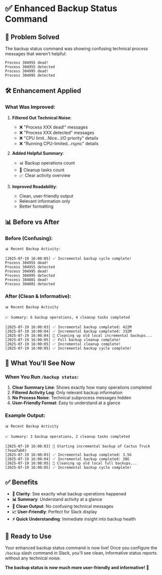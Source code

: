 # ✅ Enhanced Backup Status Command

## 🎯 Problem Solved

The backup status command was showing confusing technical process messages that weren't helpful:
```
Process 304955 dead!
Process 304955 detected
Process 304995 dead!
Process 304995 detected
```

## 🛠️ Enhancement Applied

### **What Was Improved:**

1. **Filtered Out Technical Noise**:
   - ❌ "Process XXX dead!" messages
   - ❌ "Process XXX detected" messages  
   - ❌ "CPU limit...Nice...I/O priority" details
   - ❌ "Running CPU-limited...rsync" details

2. **Added Helpful Summary**:
   - 📊 Backup operations count
   - 🧹 Cleanup tasks count  
   - 📈 Clear activity overview

3. **Improved Readability**:
   - Clean, user-friendly output
   - Relevant information only
   - Better formatting

## 📊 Before vs After

### **Before** (Confusing):
```
📊 Recent Backup Activity:

[2025-07-19 16:00:05] ✅ Incremental backup cycle complete!
Process 304955 dead!
Process 304955 detected
Process 304995 dead!
Process 304995 detected
Process 304801 dead!
Process 304801 detected
```

### **After** (Clean & Informative):
```
📊 Recent Backup Activity

📈 Summary: 6 backup operations, 4 cleanup tasks completed

[2025-07-19 16:00:03] ✅ Incremental backup completed: 422M
[2025-07-19 16:00:04] ✅ Incremental backup completed: 332M
[2025-07-19 16:00:04] 🧹 Cleaning up old local incremental backups...
[2025-07-19 16:00:05] ✅ Full backup cleanup complete!
[2025-07-19 16:00:05] ✅ Incremental cleanup complete!
[2025-07-19 16:00:05] ✅ Incremental backup cycle complete!
```

## 🎯 What You'll See Now

### **When You Run `/backup status`:**

1. **Clear Summary Line**: Shows exactly how many operations completed
2. **Filtered Activity Log**: Only relevant backup information  
3. **No Process Noise**: Technical subprocess messages hidden
4. **User-Friendly Format**: Easy to understand at a glance

### **Example Output:**
```
📊 Recent Backup Activity

📈 Summary: 3 backup operations, 2 cleanup tasks completed

[2025-07-19 16:00:03] 📂 Starting incremental backup of Cactus Truck (7eaa7ab6)
[2025-07-19 16:00:03] ✅ Incremental backup completed: 3.5G
[2025-07-19 16:00:04] ✅ Incremental backup completed: 38G
[2025-07-19 16:00:05] 🧹 Cleaning up old local full backups...
[2025-07-19 16:00:05] ✅ Incremental backup cycle complete!
```

## ✅ Benefits

- **🎯 Clarity**: See exactly what backup operations happened
- **📊 Summary**: Understand activity at a glance  
- **🧹 Clean Output**: No confusing technical messages
- **📈 User-Friendly**: Perfect for Slack display
- **⚡ Quick Understanding**: Immediate insight into backup health

## 🚀 Ready to Use

Your enhanced backup status command is now live! Once you configure the `/backup` slash command in Slack, you'll see clean, informative status reports without any technical noise.

**The backup status is now much more user-friendly and informative!** 🎉
